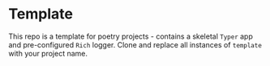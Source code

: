 # Template
This repo is a template for poetry projects - contains a skeletal `Typer` app and pre-configured `Rich` logger. Clone and replace all instances of `template` with your project name.
